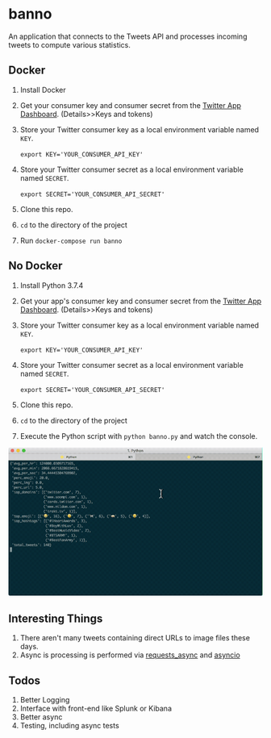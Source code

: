 # banno

 An application that connects to the Tweets API and processes incoming tweets to compute various statistics.

## Docker

1. Install Docker
2. Get your consumer key and consumer secret from the [Twitter App Dashboard](https://developer.twitter.com/en/apps). (Details>>Keys and tokens)
3. Store your Twitter consumer key as a local environment variable named `KEY`.

   `export KEY='YOUR_CONSUMER_API_KEY'`

4. Store your Twitter consumer secret as a local environment variable named `SECRET`.

   `export SECRET='YOUR_CONSUMER_API_SECRET'`
5. Clone this repo.
6. `cd` to the directory of the project
7. Run `docker-compose run banno`

## No Docker

1. Install Python 3.7.4
1. Get your app's consumer key and consumer secret from the [Twitter App Dashboard](https://developer.twitter.com/en/apps). (Details>>Keys and tokens)
3. Store your Twitter consumer key as a local environment variable named `KEY`.

   `export KEY='YOUR_CONSUMER_API_KEY'`

4. Store your Twitter consumer secret as a local environment variable named `SECRET`.

   `export SECRET='YOUR_CONSUMER_API_SECRET'`
4. Clone this repo.
5. `cd` to the directory of the project
6. Execute the Python script with `python banno.py` and watch the console.

![screenshot](screenshot.gif)

## Interesting Things

1. There aren't many tweets containing direct URLs to image files these days.
2. Async is processing is performed via [requests_async](https://github.com/encode/requests-async#streaming-responses--requests) and [asyncio](https://docs.python.org/3/library/asyncio.html)

## Todos

1. Better Logging
1. Interface with front-end like Splunk or Kibana
2. Better async
3. Testing, including async tests
